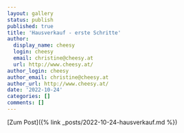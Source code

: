 ```yaml
---
layout: gallery
status: publish
published: true
title: 'Hausverkauf - erste Schritte'
author:
  display_name: cheesy
  login: cheesy
  email: christine@cheesy.at
  url: http://www.cheesy.at/
author_login: cheesy
author_email: christine@cheesy.at
author_url: http://www.cheesy.at/
date: '2022-10-24'
categories: []
comments: []
---
```

[Zum Post]({% link _posts/2022-10-24-hausverkauf.md %})